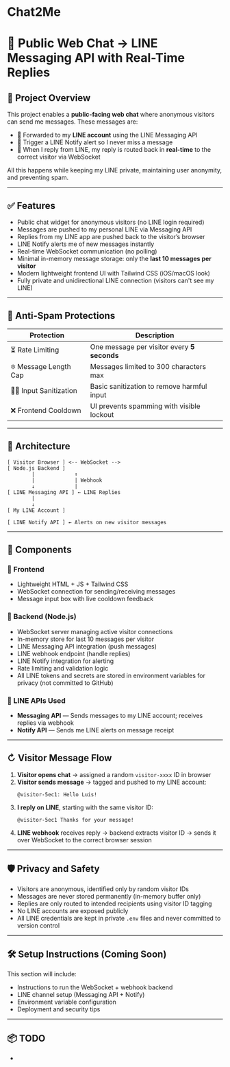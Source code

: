 # Chat2Me

# 💬 Public Web Chat → LINE Messaging API with Real-Time Replies

## 📌 Project Overview

This project enables a **public-facing web chat** where anonymous visitors can send me messages. These messages are:

- 🔁 Forwarded to my **LINE account** using the LINE Messaging API
- 🚨 Trigger a LINE Notify alert so I never miss a message
- 💬 When I reply from LINE, my reply is routed back in **real-time** to the correct visitor via WebSocket

All this happens while keeping my LINE private, maintaining user anonymity, and preventing spam.

---

## ✅ Features

- Public chat widget for anonymous visitors (no LINE login required)
- Messages are pushed to my personal LINE via Messaging API
- Replies from my LINE app are pushed back to the visitor’s browser
- LINE Notify alerts me of new messages instantly
- Real-time WebSocket communication (no polling)
- Minimal in-memory message storage: only the **last 10 messages per visitor**
- Modern lightweight frontend UI with Tailwind CSS (iOS/macOS look)
- Fully private and unidirectional LINE connection (visitors can't see my LINE)

---

## 🔐 Anti-Spam Protections

| Protection               | Description                                 |
| ------------------------ | ------------------------------------------- |
| ⏳ Rate Limiting          | One message per visitor every **5 seconds** |
| 🔯 Message Length Cap    | Messages limited to 300 characters max      |
| 🧜‍♂️ Input Sanitization | Basic sanitization to remove harmful input  |
| ❌ Frontend Cooldown      | UI prevents spamming with visible lockout   |

---

## 🧱 Architecture

```
[ Visitor Browser ] <-- WebSocket -->
[ Node.js Backend ]
        |             ↑
        |             | Webhook
        ↓             |
[ LINE Messaging API ] ← LINE Replies
        |
        ↓
[ My LINE Account ]

[ LINE Notify API ] ← Alerts on new visitor messages
```

---

## 🤩 Components

### 🔸 Frontend

- Lightweight HTML + JS + Tailwind CSS
- WebSocket connection for sending/receiving messages
- Message input box with live cooldown feedback

### 🔸 Backend (Node.js)

- WebSocket server managing active visitor connections
- In-memory store for last 10 messages per visitor
- LINE Messaging API integration (push messages)
- LINE webhook endpoint (handle replies)
- LINE Notify integration for alerting
- Rate limiting and validation logic
- All LINE tokens and secrets are stored in environment variables for privacy (not committed to GitHub)

### 🔸 LINE APIs Used

- **Messaging API** — Sends messages to my LINE account; receives replies via webhook
- **Notify API** — Sends me LINE alerts on message receipt

---

## ↻ Visitor Message Flow

1. **Visitor opens chat** → assigned a random `visitor-xxxx` ID in browser
2. **Visitor sends message** → tagged and pushed to my LINE account:
   ```
   @visitor-5ec1: Hello Luis!
   ```
3. **I reply on LINE**, starting with the same visitor ID:
   ```
   @visitor-5ec1 Thanks for your message!
   ```
4. **LINE webhook** receives reply → backend extracts visitor ID → sends it over WebSocket to the correct browser session

---

## 🛡️ Privacy and Safety

- Visitors are anonymous, identified only by random visitor IDs
- Messages are never stored permanently (in-memory buffer only)
- Replies are only routed to intended recipients using visitor ID tagging
- No LINE accounts are exposed publicly
- All LINE credentials are kept in private `.env` files and never committed to version control

---

## 🛠️ Setup Instructions (Coming Soon)

This section will include:

- Instructions to run the WebSocket + webhook backend
- LINE channel setup (Messaging API + Notify)
- Environment variable configuration
- Deployment and security tips

---

## 📦 TODO

-
